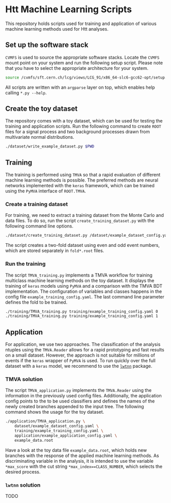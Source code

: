# Htt Machine Learning Scripts

This repository holds scripts used for training and application of various machine learning methods used for Htt analyses.

## Set up the software stack

`CVMFS` is used to source the appropriate software stacks. Locate the `CVMFS` mount point on your system and run the following setup script. Please note that you have to select the appropriate architecture for your system.

```bash
source /cvmfs/sft.cern.ch/lcg/views/LCG_91/x86_64-slc6-gcc62-opt/setup.sh
```

All scripts are written with an `argparse` layer on top, which enables help calling `*.py --help`.

## Create the toy dataset

The repository comes with a toy dataset, which can be used for testing the training and application scripts. Run the following command to create `ROOT` files for a signal process and two background processes drawn from multivariate normal distributions.

```bash
./dataset/write_example_dataset.py $PWD
```

## Training

The training is performed using `TMVA` so that a rapid evaluation of different machine learning methods is possible. The preferred methods are neural networks implemented with the `keras` framework, which can be trained using the `PyMVA` interface of `ROOT.TMVA`.

### Create a training dataset

For training, we need to extract a training dataset from the Monte Carlo and data files. To do so, run the script `create_training_dataset.py` with the following command line options.

```bash
./dataset/create_training_dataset.py /dataset/example_dataset_config.yaml
```

The script creates a two-fold dataset using even and odd event numbers, which are stored separately in `fold*.root` files.

### Run the training

The script `TMVA_training.py` implements a TMVA workflow for training multiclass machine learning methods on the toy dataset. It displays the training of `keras` models using `PyMVA` and a comparison with the TMVA BDT implementation. The configuration of variables and classes happens in the config file `example_training_config.yaml`. The last command line parameter defines the fold to be trained.

```bash
./training/TMVA_training.py training/example_training_config.yaml 0
./training/TMVA_training.py training/example_training_config.yaml 1
```

## Application

For application, we use two approaches. The classification of the analysis ntuples using the `TMVA.Reader` allows for a rapid prototyping and fast results on a small dataset. However, the approach is not suitable for millions of events if the `keras` wrapper of `PyMVA` is used. To run quickly over the full dataset with a `keras` model, we recommend to use the [`lwtnn`](https://www.github.com/lwtnn/lwtnn) package.

### TMVA solution

The script `TMVA_application.py` implements the `TMVA.Reader` using the information in the previously used config files. Additionally, the application config points to the to be used classifiers and defines the names of the newly created branches appended to the input tree. The following command shows the usage for the toy dataset.

```bash
./application/TMVA_application.py \
    dataset/example_dataset_config.yaml \
    training/example_training_config.yaml \
    application/example_application_config.yaml \
    example_data.root
```

Have a look at the toy data file `example_data.root`, which holds new branches with the response of the applied machine learning methods. As discriminating variable in the analysis, it is intended to use the variable `*max_score` with the cut string `*max_index==CLASS_NUMBER`, which selects the desired process.

### `lwtnn` solution

TODO
